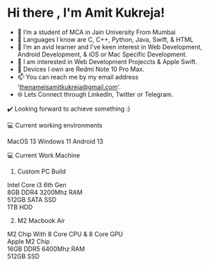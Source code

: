 <h1>Hi there , I'm Amit Kukreja!</h1>


- 👋  I’m a student of MCA in Jain University From Mumbai
- 🌱 Languages I know are C, C++, Python, Java, Swift, & HTML
- 💞️ I’m an avid learner and I've keen interest in Web Development, Android Development, & iOS or Mac Specific Development.
- 👀 I am interested in Web Development Projeccts & Apple Swift.
- 📱 Devices I own are Redmi Note 10 Pro Max.
- 📫 You can reach me by my email address 'thenameisamitkukreja@gmail.com'.
- 🌐 Lets Connect through LinkedIn, Twitter or Telegram.

✔️ Looking forward to achieve something :)

<!---
iamamitkukreja/iamamitkukreja is a ✨ special ✨ repository because its `README.md` (this file) appears on your GitHub profile.
You can click the Preview link to take a look at your changes.
--->

💻 Current working environments

MacOS 13 Windows 11 Android 13

💻 Current Work Machine

1) Custom PC Build

Intel Core i3 6th Gen <br>
8GB DDR4 3200Mhz RAM <br>
512GB SATA SSD <br>
1TB HDD <br>

2) M2 Macbook Air

M2 Chip With 8 Core CPU & 8 Core GPU <br>
Apple M2 Chip <br>
16GB DDR5 6400Mhz RAM <br>
512GB SSD <br>
